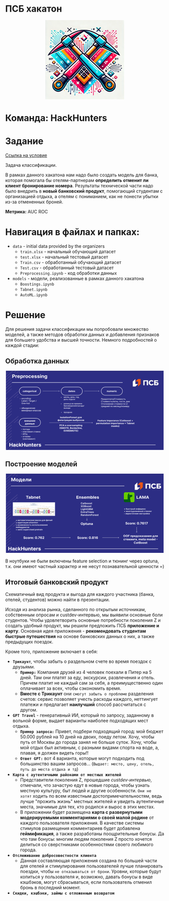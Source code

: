 # ПСБ хакатон
<p align="center">
<img src="https://github.com/AndrewsCollider/PSB_hackathon/blob/main/Team_logo.png" width="250" height="250" class="center">

  # Команда: HackHunters
</p>

# Задание 

[Ссылка на условие](https://ai.hse.ru/hacks/psb24)

Задача классификации.

В рамках данного хакатона нам надо было создать модель для банка, которая помогала бы отелям-партнерам **определить отменит ли клиент бронирование номера**. Результаты технической части надо было внедрить в **новый банковский продукт**, помогающий студентам с организацией отдыха, а отелям с пониманием, как не понести убытки из-за отмененных броней.

**Метрика:** AUC ROC

# Навигация в файлах и папках:
- `data` - initial data provided by the organizers
  - `train.xlsx` - начальный обучающий датасет
  - `test.xlsx` - начальный тестовый датасет
  - `Train.csv` - обработанный обучающий датасет
  - `Test.csv` - обработанный тестовый датасет
  - `Preprocessing.ipynb` - код обработки данных
- `models` - модели, реализованные в рамках данного хакатона
  - `Boostings.ipynb`
  - `Tabnet.ipynb`
  - `AutoML.ipynb`

# Решение
Для решения задачи классификации мы попробовали множество моделей, а также методов обработки данных и добавления признаков для большего удобства и высшей точности. Немного подробностей о каждой стадии:

## Обработка данных
<p align="center">
<img src="https://github.com/AndrewsCollider/PSB_hackathon/blob/main/preprocessing.png" width="500" height="250" class="center">
</p>


## Построение моделей
<p align="center">
<img src="https://github.com/AndrewsCollider/PSB_hackathon/blob/main/models.png" width="500" height="250" class="center">
</p>

В ноутбуки не были включены feature selection и тюнинг через optuna, т.к. они имеют частный характер и не несут познавательной ценности =)

## Итоговый банковский продукт
Схематичный вид продукта и выгода для каждого участника (банка, отелей, студентов) можно найти в презентации. 

Исходя из анализа рынка, сделанного по открытым источникам, собственным опросам и custdev-интервью, мы выявили основные боли студентов. Чтобы удовлетворить основные потребности поколения Z и создать удобный продукт, мы решили предложить ПСБ **приложение и карту**. Основная идея приложения - **рекомендовать студентам быстрые путешествия** на основе банковских данных о них, а также предыдущих поездок.

Кроме того, приложение включает в себя:
- **`Трикаунт`**, чтобы забыть о раздельном счете во время поездок с друзьями.
  - **`Пример:`** Компания друзей из 4 человек поехали в Питер на 5 дней. Там они платят за еду, экскурсии, развлечения и отель. Причем платит не каждый сам за себя, а преимущественно один оплачивает за всех, чтобы сэкономить время.
  - **Вместе с Трикаунт** они `смогут забыть о проблеме` разделения счетов: сервис позволяет учесть расходы каждого, неттингует платежи и предлагает **наилучший** способ рассчитаться с другом.
- **`GPT Travel`** - генеративный ИИ, который по запросу, заданному в вольной форме, выдает варианты наиболее подходящих мест отдыха. <br>
  - **`Пример запроса:`** Привет, подбери подходящий город: мой бюджет 50.000 рублей на 10 дней на двоих, поеду летом. Хочу, чтобы путь от Москвы до города занял не больше суток. Хочу, чтобы мой отдых был активным, c разными видами спорта на воде, а, плавая, я должен видеть горы!!
  - **`Ответ GPT:`** вот 4 варианта, которые могут подходить под большинство вашим запросов... (`Выдает: место, цену, отель, путь до места отдыха и тд`)
- **`Карта с аутентичными районами от местных жителей`**
  - Представители поколения Z, прошедшие *custdev-интервью*, отмечали, что зачастую едут в новые города, чтобы узнать местную культуру, быт людей и другие особенности. `Они не хотят` ходить по всем известным достопримечательностям, ведь лучше "прожить жизнь" местных жителей и увидеть аутентичные места, значимые для тех, кто родился и вырос в этих местах.
  - В приложении будет размещена **карта с развернутыми модерируемыми комментариями о своей малой родине** от каждого пользователя приложения. В качестве системы стимулов размещения комментариев будет добавлена **геймификация**, а также разработаны поощрительные бонусы. Да что там бонусы: многим людям поколения Z просто хочется делиться со сверстниками особенностями своего любимого города.
- **`Отслеживание добросовестности клиента`**
  - Данная составляющая приложения создана по большей части для отелей и стимулирования пользователей лучше планировать поездки, чтобы `не отказываться от брони`. Уровни, которые будут копиться у пользователя и, возможно, давать бонусы в виде кэшбэков, могут сбрасываться, если пользователь отменил бронь в последний момент.
- **`Скидки, кэшбэки, займы с отложенным возвратом`**

